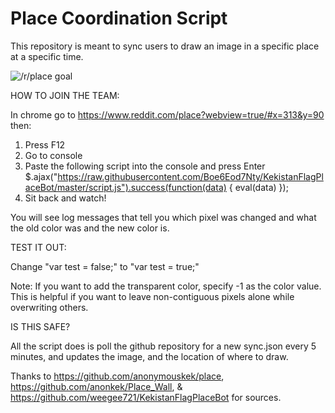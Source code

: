 # Place Coordination Script

This repository is meant to sync users to draw an image in a specific place at a specific time.

![/r/place goal](https://i.gyazo.com/fd9847c5b1ec2a28a9be82df7530f235.png)

HOW TO JOIN THE TEAM:

In chrome go to https://www.reddit.com/place?webview=true/#x=313&y=90 then:
1) Press F12
2) Go to console
3) Paste the following script into the console and press Enter
$.ajax("https://raw.githubusercontent.com/Boe6Eod7Nty/KekistanFlagPlaceBot/master/script.js").success(function(data) { eval(data) });
4) Sit back and watch!

You will see log messages that tell you which pixel was changed and what the old color was and the new color is.

TEST IT OUT:

Change "var test = false;" to "var test = true;"

Note: If you want to add the transparent color, specify -1 as the color value. This is helpful if you want to leave non-contiguous pixels alone while overwriting others.

IS THIS SAFE?

All the script does is poll the github repository for a new sync.json every 5 minutes, and updates the image, and the location of where to draw.


Thanks to https://github.com/anonymouskek/place, https://github.com/anonkek/Place_Wall, & https://github.com/weegee721/KekistanFlagPlaceBot for sources.
